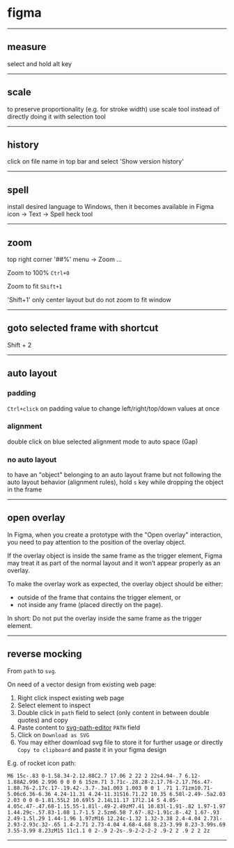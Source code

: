 # figma

---

## measure

select and hold alt key

---

## scale

to preserve proportionality (e.g. for stroke width) use scale tool instead of directly doing it with selection tool

---

## history

click on file name in top bar and select 'Show version history'

---

## spell

install desired language to Windows, then it becomes available in Figma icon -> Text -> Spell heck tool

---

## zoom

top right corner '##%' menu -> Zoom ...

Zoom to 100% `Ctrl+0`

Zoom to fit `Shift+1`

'Shift+1' only center layout but do not zoom to fit window

---

## goto selected frame with shortcut

Shift + 2

---

## auto layout

### padding

`Ctrl+click` on padding value to change left/right/top/down values at once

### alignment

double click on blue selected alignment mode to auto space (Gap)

### no auto layout

to have an "object" belonging to an auto layout frame but not following the auto layout behavior (alignment rules), hold `s` key while dropping the object in the frame

---

## open overlay

In Figma, when you create a prototype with the "Open overlay" interaction, you need to pay attention to the position of the overlay object.

If the overlay object is inside the same frame as the trigger element, Figma may treat it as part of the normal layout and it won’t appear properly as an overlay.

To make the overlay work as expected, the overlay object should be either:

- outside of the frame that contains the trigger element, or  
- not inside any frame (placed directly on the page).

In short: Do not put the overlay inside the same frame as the trigger element.

---

## reverse mocking

From `path` to `svg`.

On need of a vector design from existing web page:

1. Right click inspect existing web page  
2. Select element to inspect  
3. Double click in `path` field to select (only content in between double quotes) and copy  
4. Paste content to [svg-path-editor](https://yqnn.github.io/svg-path-editor/) `PATH` field  
5. Click on `Download as SVG`  
6. You may either download svg file to store it for further usage or directly `Copy to clipboard` and paste it in your figma design

E.g. of rocket icon path:

```path
M6 15c-.83 0-1.58.34-2.12.88C2.7 17.06 2 22 2 22s4.94-.7 6.12-1.88A2.996 2.996 0 0 0 6 15zm.71 3.71c-.28.28-2.17.76-2.17.76s.47-1.88.76-2.17c.17-.19.42-.3.7-.3a1.003 1.003 0 0 1 .71 1.71zm10.71-5.06c6.36-6.36 4.24-11.31 4.24-11.31S16.71.22 10.35 6.58l-2.49-.5a2.03 2.03 0 0 0-1.81.55L2 10.69l5 2.14L11.17 17l2.14 5 4.05-4.05c.47-.47.68-1.15.55-1.81l-.49-2.49zM7.41 10.83l-1.91-.82 1.97-1.97 1.44.29c-.57.83-1.08 1.7-1.5 2.5zm6.58 7.67-.82-1.91c.8-.42 1.67-.93 2.49-1.5l.29 1.44-1.96 1.97zM16 12.24c-1.32 1.32-3.38 2.4-4.04 2.73l-2.93-2.93c.32-.65 1.4-2.71 2.73-4.04 4.68-4.68 8.23-3.99 8.23-3.99s.69 3.55-3.99 8.23zM15 11c1.1 0 2-.9 2-2s-.9-2-2-2-2 .9-2 2 .9 2 2 2z
```

---
